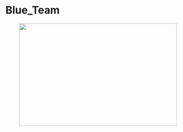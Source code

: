# Blue_Team
<p align = "center">
<img width=430px height=280px src="https://github.com/user-attachments/assets/788d06f3-5b49-453d-bd65-318691ee7ce0"/>
</p>

